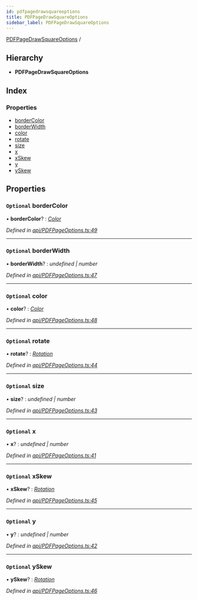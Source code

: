 ```yaml
---
id: pdfpagedrawsquareoptions
title: PDFPageDrawSquareOptions
sidebar_label: PDFPageDrawSquareOptions
---
```


[PDFPageDrawSquareOptions](pdfpagedrawsquareoptions.md) /

## Hierarchy

* **PDFPageDrawSquareOptions**

## Index

### Properties

* [borderColor](pdfpagedrawsquareoptions.md#optional-bordercolor)
* [borderWidth](pdfpagedrawsquareoptions.md#optional-borderwidth)
* [color](pdfpagedrawsquareoptions.md#optional-color)
* [rotate](pdfpagedrawsquareoptions.md#optional-rotate)
* [size](pdfpagedrawsquareoptions.md#optional-size)
* [x](pdfpagedrawsquareoptions.md#optional-x)
* [xSkew](pdfpagedrawsquareoptions.md#optional-xskew)
* [y](pdfpagedrawsquareoptions.md#optional-y)
* [ySkew](pdfpagedrawsquareoptions.md#optional-yskew)

## Properties

### `Optional` borderColor

• **borderColor**? : *[Color](../index.md#color)*

*Defined in [api/PDFPageOptions.ts:49](https://github.com/Hopding/pdf-lib/blob/57dc8a4/src/api/PDFPageOptions.ts#L49)*

___

### `Optional` borderWidth

• **borderWidth**? : *undefined | number*

*Defined in [api/PDFPageOptions.ts:47](https://github.com/Hopding/pdf-lib/blob/57dc8a4/src/api/PDFPageOptions.ts#L47)*

___

### `Optional` color

• **color**? : *[Color](../index.md#color)*

*Defined in [api/PDFPageOptions.ts:48](https://github.com/Hopding/pdf-lib/blob/57dc8a4/src/api/PDFPageOptions.ts#L48)*

___

### `Optional` rotate

• **rotate**? : *[Rotation](../index.md#rotation)*

*Defined in [api/PDFPageOptions.ts:44](https://github.com/Hopding/pdf-lib/blob/57dc8a4/src/api/PDFPageOptions.ts#L44)*

___

### `Optional` size

• **size**? : *undefined | number*

*Defined in [api/PDFPageOptions.ts:43](https://github.com/Hopding/pdf-lib/blob/57dc8a4/src/api/PDFPageOptions.ts#L43)*

___

### `Optional` x

• **x**? : *undefined | number*

*Defined in [api/PDFPageOptions.ts:41](https://github.com/Hopding/pdf-lib/blob/57dc8a4/src/api/PDFPageOptions.ts#L41)*

___

### `Optional` xSkew

• **xSkew**? : *[Rotation](../index.md#rotation)*

*Defined in [api/PDFPageOptions.ts:45](https://github.com/Hopding/pdf-lib/blob/57dc8a4/src/api/PDFPageOptions.ts#L45)*

___

### `Optional` y

• **y**? : *undefined | number*

*Defined in [api/PDFPageOptions.ts:42](https://github.com/Hopding/pdf-lib/blob/57dc8a4/src/api/PDFPageOptions.ts#L42)*

___

### `Optional` ySkew

• **ySkew**? : *[Rotation](../index.md#rotation)*

*Defined in [api/PDFPageOptions.ts:46](https://github.com/Hopding/pdf-lib/blob/57dc8a4/src/api/PDFPageOptions.ts#L46)*